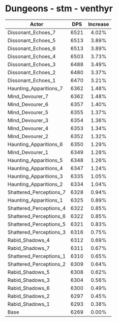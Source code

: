 # Dungeons - stm - venthyr
| Actor | DPS | Increase |
|---|:---:|:---:|
|Dissonant_Echoes_7|6521|4.02%|
|Dissonant_Echoes_5|6513|3.89%|
|Dissonant_Echoes_6|6513|3.89%|
|Dissonant_Echoes_4|6503|3.73%|
|Dissonant_Echoes_3|6488|3.49%|
|Dissonant_Echoes_2|6480|3.37%|
|Dissonant_Echoes_1|6470|3.21%|
|Haunting_Apparitions_7|6362|1.48%|
|Mind_Devourer_7|6362|1.48%|
|Mind_Devourer_6|6357|1.40%|
|Mind_Devourer_5|6355|1.37%|
|Mind_Devourer_3|6354|1.36%|
|Mind_Devourer_4|6353|1.34%|
|Mind_Devourer_2|6352|1.32%|
|Haunting_Apparitions_6|6350|1.29%|
|Mind_Devourer_1|6349|1.28%|
|Haunting_Apparitions_5|6348|1.26%|
|Haunting_Apparitions_4|6347|1.24%|
|Haunting_Apparitions_3|6335|1.05%|
|Haunting_Apparitions_2|6334|1.04%|
|Shattered_Perceptions_7|6328|0.94%|
|Haunting_Apparitions_1|6325|0.89%|
|Shattered_Perceptions_4|6322|0.85%|
|Shattered_Perceptions_6|6322|0.85%|
|Shattered_Perceptions_5|6321|0.83%|
|Shattered_Perceptions_3|6316|0.75%|
|Rabid_Shadows_4|6312|0.69%|
|Rabid_Shadows_7|6311|0.67%|
|Shattered_Perceptions_1|6310|0.65%|
|Shattered_Perceptions_2|6309|0.64%|
|Rabid_Shadows_5|6308|0.62%|
|Rabid_Shadows_3|6304|0.56%|
|Rabid_Shadows_6|6300|0.49%|
|Rabid_Shadows_2|6297|0.45%|
|Rabid_Shadows_1|6293|0.38%|
|Base|6269|0.00%|
